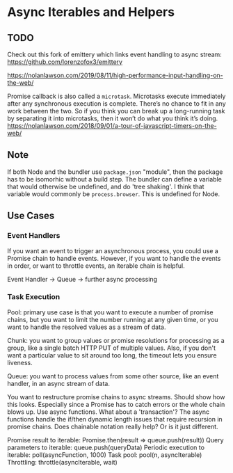 # Async Iterables and Helpers

## TODO

Check out this fork of emittery which links event handling to async stream: <https://github.com/lorenzofox3/emittery>

<https://nolanlawson.com/2019/08/11/high-performance-input-handling-on-the-web/>

Promise callback is also called a `microtask`. Microtasks execute immediately after any synchronous execution is complete. There’s no chance to fit in any work between the two. So if you think you can break up a long-running task by separating it into microtasks, then it won’t do what you think it’s doing. <https://nolanlawson.com/2018/09/01/a-tour-of-javascript-timers-on-the-web/>

## Note

If both Node and the bundler use `package.json` "module", then the package has to be isomorhic without a build step. The
bundler can define a variable that would otherwise be undefined, and do 'tree shaking'. I think that variable would commonly
be `process.browser`. This is undefined for Node.

## Use Cases

### Event Handlers

If you want an event to trigger an asynchronous process, you could use a Promise chain to handle events. However, if you want to handle the events in order, or want to throttle events, an iterable chain is helpful.

Event Handler -> Queue -> further async processing

### Task Execution

Pool: primary use case is that you want to execute a number of promise chains, but you want to limit the number running at
any given time, or you want to handle the resolved values as a stream of data.

Chunk: you want to group values or promise resolutions for processing as a group, like a single batch HTTP PUT of multiple values. Also, if you don't want a particular value to sit around too long, the timeout lets you ensure liveness.

Queue: you want to process values from some other source, like an event handler, in an async stream of data.

You want to restructure promise chains to async streams. Should show how this looks. Especially since a Promise has
to catch errors or the whole chain blows up. Use async functions. What about a 'transaction'? The async functions handle
the if/then dynamic length issues that require recursion in promise chains. Does chainable notation really help? Or is it
just different.

Promise result to iterable: Promise.then(result => queue.push(result))
Query parameters to iterable: queue.push(queryData)
Periodic execution to iterable: poll(asyncFunction, 1000)
Task pool: pool(n, asyncIterable)
Throttling: throttle(asyncIterable, wait)
